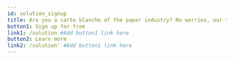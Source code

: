 ```yaml
---
id: solution_signup
title: Are you a carte blanche of the paper industry? No worries, our team will help you in implementation process and dispel doubts.
button1: Sign up for free
link1: /solution #Add button1 link here
button2: Learn more
link2: /solution' #Add button1 link here
---
```

